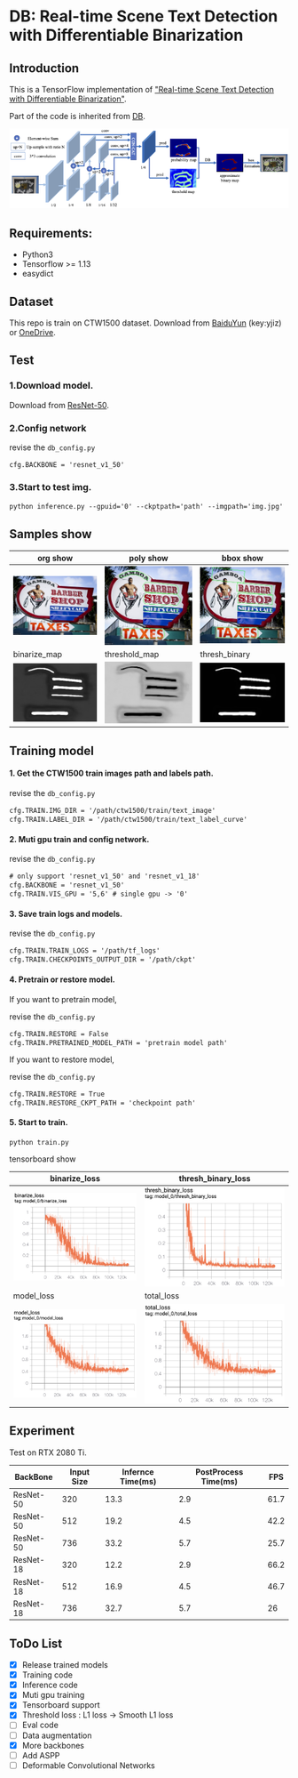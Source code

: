 # DB: Real-time Scene Text Detection with Differentiable Binarization


## Introduction
This is a TensorFlow implementation of ["Real-time Scene Text Detection with Differentiable Binarization"](https://arxiv.org/abs/1911.08947).

Part of the code is inherited from [DB](https://github.com/MhLiao/DB).

![net](figures/net.png)


## Requirements:
- Python3
- Tensorflow >= 1.13 
- easydict


## Dataset
This repo is train on CTW1500 dataset.
Download from [BaiduYun](https://pan.baidu.com/s/1yG_191LemrQa7K0h7Wispw) (key:yjiz) or 
[OneDrive](https://1drv.ms/u/s!Aplwt7jiPGKilH4XzZPoKrO7Aulk).


## Test

### 1.Download model.
Download from [ResNet-50](https://pan.baidu.com/s/1p6VEDQdxR3wn66L58QnK6w).


### 2.Config network
revise the `db_config.py`

    cfg.BACKBONE = 'resnet_v1_50'


### 3.Start to test img.

    python inference.py --gpuid='0' --ckptpath='path' --imgpath='img.jpg'


## Samples show

| org show 	| poly show 	| bbox show 	|
|------------	|-------	|-------	|
| ![poly_img](figures/org.jpg) 	| ![poly_img](figures/1039_polyshow.jpg) 	| ![bbox_img](figures/1039_bboxshow.jpg) 	|
| binarize_map |  threshold_map	| thresh_binary |
| ![bin_map](figures/1039_binarize_map.jpg) |  ![thres_map](figures/1039_threshold_map.jpg)	| ![bin_thres_map](figures/1039_thresh_binary.jpg) | 

## Training model
#### 1. Get the CTW1500 train images path and labels path.

revise the `db_config.py`

    cfg.TRAIN.IMG_DIR = '/path/ctw1500/train/text_image'
    cfg.TRAIN.LABEL_DIR = '/path/ctw1500/train/text_label_curve'

#### 2. Muti gpu train and config network.

revise the `db_config.py`
    
    # only support 'resnet_v1_50' and 'resnet_v1_18'
    cfg.BACKBONE = 'resnet_v1_50' 
    cfg.TRAIN.VIS_GPU = '5,6' # single gpu -> '0'
    
#### 3. Save train logs and models.

revise the `db_config.py`

    cfg.TRAIN.TRAIN_LOGS = '/path/tf_logs'
    cfg.TRAIN.CHECKPOINTS_OUTPUT_DIR = '/path/ckpt'
    
#### 4. Pretrain or restore model.

If you want to pretrain model,

revise the `db_config.py`

    cfg.TRAIN.RESTORE = False
    cfg.TRAIN.PRETRAINED_MODEL_PATH = 'pretrain model path'
    
If you want to restore model,

revise the `db_config.py`

    cfg.TRAIN.RESTORE = True
    cfg.TRAIN.RESTORE_CKPT_PATH = 'checkpoint path'

#### 5. Start to train.

    python train.py

tensorboard show

|   binarize_loss	|   thresh_binary_loss	|
|------------	|-------	|
| ![binarize_loss](figures/1.png) 	| ![thresh_binary_loss](figures/3.png)	|
|   model_loss 	|   total_loss	|
| ![model_loss](figures/2.png) 	| ![total_loss](figures/4.png) 	|

## Experiment

Test on RTX 2080 Ti.

|   BackBone	|   Input Size	|   Infernce Time(ms)	|	PostProcess Time(ms) | FPS |
|------------	|-------	|-------	|-------	|-------	|
| ResNet-50 	| 320	| 13.3 | 2.9 | 61.7 |
| ResNet-50 	| 512	| 19.2 | 4.5 | 42.2 |
| ResNet-50 	| 736	| 33.2 | 5.7 | 25.7 |
| ResNet-18 	| 320	|  12.2 | 2.9 | 66.2 |
| ResNet-18 	| 512	| 16.9 | 4.5 | 46.7 |
| ResNet-18 	| 736	| 32.7 | 5.7 | 26 |



## ToDo List

- [x] Release trained models
- [x] Training code
- [x] Inference code
- [x] Muti gpu training
- [x] Tensorboard support
- [x] Threshold loss : L1 loss -> Smooth L1 loss
- [ ] Eval code
- [ ] Data augmentation
- [x] More backbones
- [ ] Add ASPP
- [ ] Deformable Convolutional Networks
